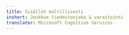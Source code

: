 ```yaml
---
title: Sisällön maltillisesti
inshort: Joukkue tiedostonjako & varastointi
translator: Microsoft Cognitive Services
---
```





